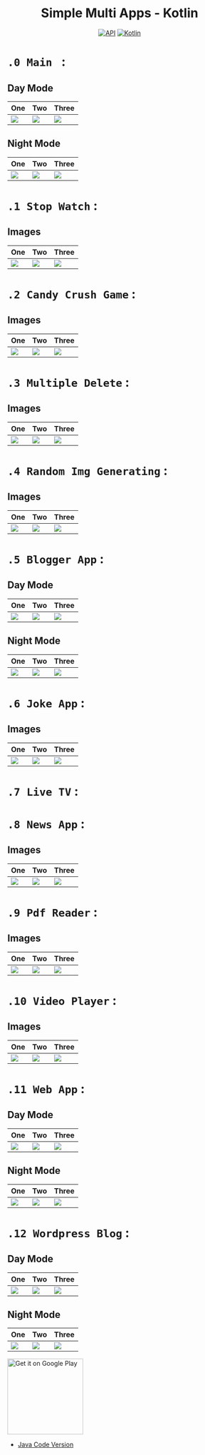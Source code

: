 <h1 align="center">Simple Multi Apps - Kotlin</h1>

<p align="center">
  <a href="https://android-arsenal.com/api?level=24"><img alt="API" src="https://img.shields.io/badge/API-24%2B-brightgreen.svg?style=flat"/></a>
  <a href="https://kotlinlang.org"><img alt="Kotlin" src="https://img.shields.io/badge/Kotlin-1.9.22-blue"/></a>
</p>

# `.0 Main ` :

## Day Mode
One | Two | Three 
--- | --- | --- | 
![](https://blogger.googleusercontent.com/img/a/AVvXsEgXQUmjzoehcUVkp4z45KYc7oEEazQGA-MraCvq2J0U-boEV1_qQ8xUT4iAZD2i5VtloC3X1C44Yh8y5COgdjC0xhBcLPao1CF-b5lREywD-7GB0oV2InHF5btgF1jUuGW5aAih1_AIWLFoyy0Xr7bOYBkZ7xDqbG8fedH0_sCAT5Yoy0Rv5w25fP_pZA) | ![](https://blogger.googleusercontent.com/img/a/AVvXsEhkYhJgRJTfN91R1Dnoard9qXw0XB1PWZ82FSXu9fRUfwHf2r5toyeREgT_YZcRUioqxXlb-TRwdQuHfc1uL0fwcyL5uuNKwuTAWHfNPLhVkSSz4uP3M7rizQumbWwnP_SlbnHpSFwygDKQ3f_oJFiRRTa3_rL0e3KePAK9Vsz2ZUO5X96swoOJ3_ztAw) | ![](https://blogger.googleusercontent.com/img/a/AVvXsEiBchkAzXeCzz1NzHYaBXAbBIes4uwHv4HLoDsRo0dpG-GkqiX0FPJnkwZqVxfoIybKgrv7YkTE9DIEHBPU_QQt2D9VD1EK70F3vO92STOn-k183tyh6ewcRRznLLKoRLmdbKaZp_AwuKpW8QibhotF902BQzBi3EFwZ44bvpN_vStYIz_owDmXRQSt8A) | 

## Night Mode
One | Two | Three 
--- | --- | --- | 
![](https://blogger.googleusercontent.com/img/a/AVvXsEjdU8Mk5obBtlEVzdDFwN2zXj_dubO6He7s9O3BT-4mRe_hLSu7G9jyLb9t0gRsTtZQTPUPlu7jT9U4eH6zBo11LGMZ2COBzLimpUhC7xF-ZlpNSyMH7SiR3RKN1uGLnoAVkYWGaHiSka51rZc09z2Nbj-Mfka2P_fo5FcqMHuh1VPLETKkGWRoHNIeUg) | ![](https://blogger.googleusercontent.com/img/a/AVvXsEjrf7DJctl1vu2N29j9jSpUwJMwv3fAOgsTfCYMylOqCxMpR9_wDqJ_l6tKRE_ra7rk_UGqNe8CP4_5TH8eX6XifkubYAoJJY_9qJ0qY2ZNtBgOcPEE5jRHEZ1g8OgjZxKGMrl-ntgmHuE2o24300xd7yFHZaYoxh2vf5pkIzPHb5IMa5K-UqFjGohD8A) | ![](https://blogger.googleusercontent.com/img/a/AVvXsEiv_c3XI5HiUuzclKYEZXZe33fJgq5hwnJk836URFePsxuKIc1TttA-c7Ghr73QLLhDNHbBkizeAlqu-57ucE9GmLkaikiPPvOzwgTn64DLb3i4Bl7R9S8PSjwlkDxX2j5VGKxpsuX9mvl3tUjkntdxUmE-cBcCes7JmW7-tnI1XSUgtfVBNhR41PAn_g) | 

# `.1 Stop Watch` :

## Images
One | Two | Three 
--- | --- | --- | 
![](https://blogger.googleusercontent.com/img/a/AVvXsEjlW942Vx2MXkiD4KrTGiVkSdLg0wd4L_WesvvYknvTJh6fjiHxbwxmhU-uXQzUcQnpUqLSGWnQrvFeCFsCs7JMqx8BQ3OVwUw6te3Dnk8Uqz18jK-4fYUgVcM6GdZ2dFgzgckI7J9S8OgIsjnVIj8DV8kEggi5HNdzRBT8b4syflElWX36zOv_gpJK1Q) | ![](https://blogger.googleusercontent.com/img/a/AVvXsEj59A6CuRQX5bry79My4f0aYnLIREGqYoKRTZyaZj8AZDJZoLquVwltWz5h3E1cdeWMb7R0rkNa3l-f02wJBrZcTTaKgVAW6cSm1ZXlCj7hYtLxJKzizYeTEm6RsXIFgXmn8iTlQv2Py5P3VaOSZr0OUcW44ffLAHeQm7lunLtIOxTGBEkvlA-G4fBHMw) | ![](https://blogger.googleusercontent.com/img/a/AVvXsEiWxgBRYXMTrrLTinMxc-8fjl3yluMvqJtowasliYEvZ1Gu1EDUjA6H4NXOkh64zQZtiMlhsMe3BnStXUlvTsuxum3V9ModC51xLq2XEBUhoxtphv3w3lLFBRkRJiWHdTLCfRo7Gn51R_X0RnEdXbDF_10_osPASsaBnrHCurmfTvzkQPQ8jr0yeKYTSg) |

# `.2 Candy Crush Game` :

## Images
One | Two | Three 
--- | --- | --- | 
![](https://blogger.googleusercontent.com/img/a/AVvXsEhFD5Yb6NCQQK2yFbasK3nt0cvcZQroWrGAgtwIQtQp-VIl_Iw6cK03DtKB-CIdgQO-vLa_9LgNJrAWTuGSzXNFnJw0HVfo4iTV_pHCSjvQk3g_Vl--8C1haOX58mY3eVPceHFEgRs4vPpj3R2Cpri38yuQo1YUlRaDcpg4N5MIoKwCxqTM8_LL4cz4rw) | ![](https://blogger.googleusercontent.com/img/a/AVvXsEjyNKmXRgji5_tFxj0I41piMH9dzCo8uDWsDm-wbjSqWl8HQzBZp79Kxq6eqwwgSHwwZpogf8ONCQ_O7Fdbg_w120L7BGgkKXH6_OuMzqtdaQpO6S9tMBKWN7lkniay4VwGNGH1sKc_ZBRb9P90LC9uOUrRPzGS4KYi8ZP6jgwy-S1Oudk2QD5fICA2Sw) | ![](https://blogger.googleusercontent.com/img/a/AVvXsEgTyCSTKAACuvD3Lm11gO7hABLA4deWWhjYnDxlnHu_mqr4XKXXabGp5qLTcdsTjll1JbvrqHBEDvaYkIi55O7lirEawiF0rDFVu48D1-ofaIfqQW0QcTNYEfi7k8znk2Q4sZAODcWZbjUxTqknN-DzYV47aN6hyjb_LrrzQqfQ2uTan_O8UbPFuBcmvw) | 

# `.3 Multiple Delete` :
 
## Images
One | Two | Three 
--- | --- | --- | 
![](https://blogger.googleusercontent.com/img/a/AVvXsEhpNVCIR1B3xWQ9NtyqpkvJfBusDUvTnzBffxtdQThKAw4DZStwGu6eK3kDe9SivBW-px_jciHJrcpLtEkfjt3rvyN0yGJ8L4t8yFe4DOZsj-mdnPovxs6yqYp4ZCP2iRGoaOZcTTD-bWp8ZqqbF5h-E6MAyoEQBX4tl5KXkFRMPEARmzjGUVv10XEDaQ) | ![](https://blogger.googleusercontent.com/img/a/AVvXsEiKI43L80uT3f4vk3qrtOOjHyEJ4BOPwT8GRDb9aKGXw4OIi02-B-6PC0kpCPVUDoYkwaGGEg9DKBxObJWaVL9mx6KcV7pt1dycQE48Xx_64FvrxfGGm7e0jqHTnXZmYeBfFzXIfSaTeGej_rnlwmsfFkY_n9-x790hZQS2pANnLGhSjdNI-7jBgKtjxA) | ![](https://blogger.googleusercontent.com/img/a/AVvXsEi5MqF5TMhai2Lz5-iP-V-sSsqpVPnh_8xaKJdBy0QpeI9efAPYW-dsjIF57n99RAU2_a0EQD81j6N7MCuBLU-fCl7rBd1cpDdwYetmZBK869UzOv--C4ZfyG2BwjwkcsN-8GdkrnmRJ9eNY6lOTUdVQSEKNVvVbjQsyKeZMB2KYMdppsiPEFnLdBiYZw) | 

# `.4 Random Img Generating` :
 
## Images
One | Two | Three 
--- | --- | --- | 
![](https://blogger.googleusercontent.com/img/a/AVvXsEgDLqSTlI5q3WjXy1b1UL9C7CXSxgjDL-aPwQcgNNWT9SeToGG94lsB_bQpC8Hr6_11b4uN5mXb0G0eQj60oCj204fvLaw17gkGv3UDb489PGf9_QD0wqK39KYv_XSbVLAZPpzroERXVuDJxBKXh_O8R-Bpo6QpfdEB22S9F6wjh4gA-jLaF6YaY6F2XQ) | ![](https://blogger.googleusercontent.com/img/a/AVvXsEgMQ2Q7taLPpqPR7Qw-k4SmzrKhlxH4EHyMaQV3tGy87JcslwhswVWeL-Os_CKAbULboK54F0X2aApcqFjhLp1iwv7ju9lkLwytDZ9wgDVJaWl8-DBZ_z75997_25b8DArPjperAts_cqBL0pAgHG2AS1emlVn3qhion7_cGcthDaND_JSU096kiHjOhg) | ![](https://blogger.googleusercontent.com/img/a/AVvXsEj5wkb2xfgK7FyUIttM1hyvXYuaQ3vDwCGI1NSB6pm98Bu4ZbMatKUjW0SdesFrLqONE-SUIJBjnYdjO2XMiXCbLh7foNJeIhFdA_QxiKRb2VU5rJc1_r1KCxy9YkYIk8o1KR0i5PpUYF_TtenUGdxeVUbjuPjb19cpbXGJnlu-iM2DXd9_dzaxf0gG7g) | 

# `.5 Blogger App` :
 
## Day Mode
One | Two | Three 
--- | --- | --- | 
![](https://blogger.googleusercontent.com/img/a/AVvXsEglGTPnq76LkSXgseOgIfkAcG3Zh8FQEpNKxnPeEAtVrbnK8E6m3_-e6yJqmp2TEoJZb02bjSsgHiMwRigP6igCA5szJlPWMccov-RCl1nIMFZylfUQRb20PIeQxorGAHUeg9Zr0fDe8WFwNcC4cZyj4uurluGm-v_ZreycOxYmJrp2Eli3vLK81GkCiQ) | ![](https://blogger.googleusercontent.com/img/a/AVvXsEirjBJGQa8uzzRPp-4Vg-Wv1M_K-ftpiPDaMirXGdJfckxOVa59TZELZlmhvgCFd6NqqygNDT0hm6KmT0AHEY8hevzfI-NjZkAzW9wWe5ZQuIY6F6jNoC7K90luyyGNrAAq6Y5JMzWCg0eg-oYQ7hQF_PDtd9KdwCTR2mGBpE2s7usKa03FlGnOIVQT0g) | ![](https://blogger.googleusercontent.com/img/a/AVvXsEhLf_wLOyM6haiMmZJVelPYRi5Nf8h6tY4fpAoxCHrobIXtsE8Mj6T42UbsZZidUaAwaL3udRTIkJNCFvwzTUxAkg8isSnt4Ys8ktkZO14fBiDoNIl_u9ABBKpKW77rMS1cotaH8Ajt1G93vXAFXA0IfVbgE1DMR0iCYmvY_dUzJHjWnwOXfQ_kSQKiJQ) | 

## Night Mode
One | Two | Three 
--- | --- | --- | 
![](https://blogger.googleusercontent.com/img/a/AVvXsEhATYqnIORJ-drWliOcA1aMj6cPQ3CfDKzBh0Izum0od9vU8yp0XyZmcomF0OHSq9Vc7g7cIRhi0bpcqE6dgF26U_aAoDIy6w80OxEpxNFvaX2qLhykhbDsKmR3oNJE_xZLGkUF9nwaU5XD95P6PkZoi_dAylahAXMLGannc-vOcNvcypHMAzMq1hWO5w) | ![](https://blogger.googleusercontent.com/img/a/AVvXsEjhFFcqobslV94OulG7lQVCpxGl-ogGoqdCdeDwU0ln2KxDuhuQq7DFIjKV5suc5L_GKhLS5hwBFw6AwvXS6BBT9XVSA9lBLnun8ZX6Cmh_2KnF6NA3seUqmaVAyjbI9dzNbIvfYeuA5ljhMfxyHGJggQncEeFdPDAYGFrabrw6X2yA6FmbordqiEoU4w) | ![](https://blogger.googleusercontent.com/img/a/AVvXsEgRuRs5fCLowr7hiLX82d0R05q1-LpyDoP8nqA6gGCYqzB9ENVB_KqICgrYgtO8KdheI7rnxFpatBBlzatYwlMhAn-LYw7zRQ4n7axuaObEhEca0Qb56LtNIyR4TeeveBBUZt8mNmaGYz-OF4IdThxBAz5nlTg9j--CbxbWw1LdCRxmkgA_kLpr-1cwWQ) | 

# `.6 Joke App` :
 
## Images
One | Two | Three 
--- | --- | --- | 
![](https://blogger.googleusercontent.com/img/a/AVvXsEg8h05M_re99alT_7r1AyLjP-3hgb37kyzHir2yyvtJ9OUPx6eYRdkZYZBgUuaq4kIpWsERIvh6Fu8pfDRCuBj8Vfmbwv7QAI5H31JtznfKmCklxbejkdGu9Gc1SGuGrjsy9ScvKVwCETM9dDTpKSve3roz_yXQgdqFV4ws7uHKWfgquc9T940eSP25hA) | ![](https://blogger.googleusercontent.com/img/a/AVvXsEhz5SXom9v8yXKAS7WvgtBcGLEZfvAKnVGvsfPauipuYgcTw5OC45_oCe9H0TSc3gsWNguaXAQ2dw-ajZ8_RK8uGeKK5CIZvrhLNSiB82C6KMN_JP2dZID_RS3tR27cxvlettAjDY833COytlCvdjsfwbr5rWfIbBIFGJg8W2VmzH1ar9LBTeFDVEGR1A) | ![](https://blogger.googleusercontent.com/img/a/AVvXsEheZYkIOQ2MvDIzoR47GHy7RxiJU8yRLKAgIWNaIjVxvDgDbBTSMk4kHtqbUlJi-SQtwCRihtYeydxshdjkAU618WakMHvQXK0pQV7MjP5aKK7paTYVS1RMiEbK5afWx-o-L_cgsf680Zj2Yhc7BKBbQbqu4VtDS4kHjpTZEvFSHsM_TNhMwjSepCmJQg) | 

# `.7 Live TV` :



# `.8 News App` :
 
## Images
One | Two | Three 
--- | --- | --- | 
![](https://blogger.googleusercontent.com/img/a/AVvXsEgxXNTKwNKhL378-VfScKW4HJS9CYJRUKrRNScHdwqpwVvjxEeaGW2mchp7DTRAfxUKG1W65ZiDWwu2M7hwM9eE7PDRtSaiKyshM1QwXo0-ldz5HKU6L5yg2b_uUb2Ib8CAHOdM3BV3cY4bCr3nvu-qDARs14zbTAPJSPjs_VOe16PN4wCl4uRfVzhR0Q) | ![](https://blogger.googleusercontent.com/img/a/AVvXsEgEGIjnOb58F_brfPoQCJhYKFi1vHSLCmmE7C9cJURQIpq9aMB1rZaA4D-p5aJI6t13rYaDiqpNVnqgCfgU7217AF33FXZPDcXOysaWeqVoxUS8F4XUGE8YKYpa-ZexF9QuKqL2FWOOYWigEffolBuFM-VElFrDkKBhYGq-KB6b_AP33hSo5OKjS-rwGg) | ![](https://blogger.googleusercontent.com/img/a/AVvXsEg-XN-gevhWDCztQWbQGZLOAKLCarLSuA_OiPH3pGKw4Py4LT8aDyjo2NjqpZ_nBaMDna9m80ZOEcQnKm3o-Rug4O_o7x91kuGIPMYa62Vv2zqiUA3DKOTv246AlYEnYdtJYsQMAK_EFiGXgBmT6GBveJHgDW4eNoyK4aThmxdushwu9_qb7UDWH7Kaow) | 

# `.9 Pdf Reader` :
 
## Images
One | Two | Three 
--- | --- | --- | 
![](https://blogger.googleusercontent.com/img/a/AVvXsEiy2JETlmnuTbsX_E6Umn9mU3OL2G-dPNAq9bUw5M10rO4BXUHji0KOwpfRjFxqJR8pnCmupILaVK-SRUYJYmU-F-g-H05IKUzV2yqSFmu5wDSgJ5ONRkHm2g51l0vo_x4otaSq026U0BdH78fWA0OQ5vXYXiRM0tknzhwC-3Hgag6wWv5_vruQsoeB1g) | ![](https://blogger.googleusercontent.com/img/a/AVvXsEjTVbd2TyJzgZQtcr_re7S_38t1IaWNEDOGAmhH1CYDrNx-Q7OVYVbnz1uR0PgPEo8Vo0qqbJBGITDwHpdhSII46BmLg84KceZKeKkudOx-8x2_856eDpcL1erCZIO83yOTIMsEAWFyjIxt83J6DXJxJ3uwnC4jkyNs6x8e-6eBKJ115tHjeAvUmPo2OQ) | ![](https://blogger.googleusercontent.com/img/a/AVvXsEilZ6Y82LY3YvgyysFC3YhnuZUcECgzBxmAZk-DFyTfMvP-ULSBQFhT-0yNwCvZHRQZGqy600sZ3wUMZSBcoZ4oeQ0hRmEZWzNo3fi2W0L_Ruzjk233WPkPTDGORYeYmh7DJ7W0cpg-8CC_aYYK2yx-_RbJgHV45eVHqdpBJi_PwyiRQO3XlR6kwh0mkA) | 

# `.10 Video Player` :
 
## Images
One | Two | Three 
--- | --- | --- | 
![](https://blogger.googleusercontent.com/img/a/AVvXsEiq-jMwYQYdxfeW3Er8qzNeICMpDQj2e8C113hv_BVjmxTRjLaUgNI9cpyR2bINKldyeAPKrEts9Hp90M1rugEe1a-zIny3lGWrZutFQzk1kmEWEb6CA7V09DvMj38Kgrjbh2lCJf8Pn_4jOr_wWlvZ7kogCDa2h0d9g2w_Hbog2xNrOA_MWPqax0UXJA) | ![](https://blogger.googleusercontent.com/img/a/AVvXsEjVBflVleIX7PObzMgZxnGQk0BI0Yo0QS3-szUuhNJPnvGu9kM9RHtmQQhzjpyF4IfINYFMgpLmN1Ur2MsQ5vh6f6_2tnd2BTD37nVFi1i4Qk_FTilsJQYvDAHl6QcUEo7rNS0kzNJ3kYthaWuvduiWacVMFDmNKbentvRxzeCDeFY5ZBPb0dlWRwphpg) | ![](https://blogger.googleusercontent.com/img/a/AVvXsEgEjTfIjgaNBTeNokpvvWfgIaSqlQId-Tsd2kgxEXSPtW7XHCfxI84_0TwkcNwyg2FvGz1xZqtjnOFUYnp-3svN68LoH537702fn-l0Ugi7yRf9QMc3vCeWUJQgmIio11xPhQca19EwqeZZY-Fv2MeAtal_xxPPml75yEMa2e3ifdNKKRjZYOSF-37QpQ) | 

# `.11 Web App` :
 
## Day Mode
One | Two | Three 
--- | --- | --- | 
![](https://blogger.googleusercontent.com/img/a/AVvXsEjR7iLj5Flzay5HePre8BvgK5ctrV_cBONijaJFKzIBZ-nJY4h7RsG4aGu9LUhNuflar8q4gqQl1wQuxjrST4vnOMSsikFBdsNdmgjQ-cO17A8_K3zXVQO57KnLAMnBBuEGk3w6xmrBx8hGWK-bMogy5KciPpb1YjOM_jfisV0F_cq7qnSk7HTDijhbVA) | ![](https://blogger.googleusercontent.com/img/a/AVvXsEiLlfHjmeNxE4O0363J1rQGvNef3KfZLT9pZJrPLbk_gSJAQwyauwKgy062N0L2wCwda0mR3y-qlrfqgIhmj9MKVhYql-mPueIiG5x_co2Nf8bZdabs7APntvo-I2fdu4FgRFqATprgqd7KG_Bv40APBmpNh0F_2cXYwHTnJLI9cQ5tBF6zb1TbnPlpPg) | ![](https://blogger.googleusercontent.com/img/a/AVvXsEgsxAjMHNUgk8VnTmvQUAb5SlU4HxfF7_VjeG69uyAL12CCMia33SL6AMJEVnSans11QI5x-z-IVcLJ6wC4rBNAvcW_ji14TM9REBDQtR5027OYjsJO4CS2isAZFgs2PHNSviowmGFCmH9-w9ZL5h9qsa8qU0-gpuxQc2T4A1xvKqsjZoCDa5kB1FWq-Q) | 

## Night Mode
One | Two | Three 
--- | --- | --- | 
![](https://blogger.googleusercontent.com/img/a/AVvXsEhCKGPZVVdY73xcYRqX4BszPHwciN4QnV11AlAbgaKSVj6c2T7XwKNw6SdRi5N5h7rgZgtzyU-2mlYzrm_Tla0pdbTTe-wBaIlKpFAd-CuscdCqOr4XgoZ6KQEODFBsznukOHTI4c9zv9HvJ0cynF2jJOFt0i1mHPr_KasxJieIYOYrzHTtSCrWGcOuXg) | ![](https://blogger.googleusercontent.com/img/a/AVvXsEh6bOUmuqe5U3QCYONToJi4uMAQSPEgkFBrJv1iBMAxxfqJBKlFPHkCZ_z39--yHsQYjaPjSAE88G7EWxqxlMTuFwERcpbaga4hE8811l4nAWdvSSqaR8II8k6dBsSDowbIDfmQ2qb4O4RErMZe5M3rRV-oGYvuvIfCUd3GjrF1GFX-GJkXMGaaOPxpHw) | ![](https://blogger.googleusercontent.com/img/a/AVvXsEjeCpg-BijgIHSunYAKbmx0BhF_Q1xM6TIyHPGjTjq9ruxE1evKekM-tdsVkU6gVaa5hz1ExhvAXIfQITp9stW0zagd0Ipo67jZwmi5LBhr0YOp2fF6fiY5RxoYw27QJ3HFKe3IS29V9dFPUW6MBtsJPVUfNnFQNlP95ApgVfxGHgpaEaev0GPlCUQMpQ) | 

# `.12 Wordpress Blog` :
 
## Day Mode
One | Two | Three 
--- | --- | --- | 
![](https://blogger.googleusercontent.com/img/a/AVvXsEg1clIlWCYlmE44sNxGdY3fkVZF8aoyliuCs4_yT4ZpCXaf7CbLOBX1bfvDdHG4jHgBz3zPsOBx5KfArj90Bxgm88_qQRtestUHTtixBvkK5w1BTuQl9npp7VFoKMKBh9k1HjdEcfi2EYATcv4OEyYNkn0RslhfpOoic1aOcDG6XiNYpWYdGxZ73oOttg) | ![](https://blogger.googleusercontent.com/img/a/AVvXsEjR8hCWsIIlBudq8vHb2vKnNJjW5EX96Vz5-FiTaaoh8B9fxi01sQQXS7Z8nTuHmDHlbUDB-pZ6Q-7Au8BypuF-aWTT1pAsdOtzF4ubbZ02gvaZiNhKHkaBUVxbxFJVxvHTfUm1lhbfmtT8jHJj_osLW_MnAmTB8DHzXH-F6XNaa0UhsEVxsqiQXDcf9w) | ![](https://blogger.googleusercontent.com/img/a/AVvXsEiPG0bUM7QlD3cyKrWclHBQSuJ8ICKOpDAG44GeLWFw5YirPkZobvcH9gI7dsb179x1_jdmcI7IZfkxzfmP8dvUcI1YQyCzlylL3twt6vKgoTo-3wRspCYRtZLJ6nlqFFwrDcA0hTsH1nAaI3kdF_EiLx6Zmlfi2ruHSg3rDt8wO57AH6hItLuMTpjRAA) | 

## Night Mode
One | Two | Three 
--- | --- | --- | 
![](https://blogger.googleusercontent.com/img/a/AVvXsEj89LiGSZG6O6wSDMXsiZepZlmAAgyVC5j9ovLXARRPReU_FqRLbvI7GFG7eKg2ir5uof8ZdjE_dpjzdBe5KR0Nq9AFFDnTHOjpfm5Pf9pUf622D0_NeqM4erVYVkZINGIMM_2xR9X0HuFuZpu8Q2G248ek56IfAHneHWmaC1EpoDlPr7XUzyLwHx3Cxg) | ![](https://blogger.googleusercontent.com/img/a/AVvXsEjHNwES0U-v6dhtmqIYAAvTDDUK0rnyxmUwYJSve3G5tgvs0eL7idDgnYXJ1NLVPluVYIxRTQ3A74pi3PItqsOuOK2wkfPqHPnpm5NQ89XUY8ROM0Ch53pNzLjfTbU0n8YGfALadZ2s77ogclgwmEUW-aYnx-Ll-S2GFaWVCuTH2KLUYibEITyjIQUNrQ) | ![](https://blogger.googleusercontent.com/img/a/AVvXsEiKtm216aaeCyUy0NNG43p3Uwb2-qNylu1-o5o4Tec6bhvZVPIXtO_AJpVQ9M25RBOKr9x5pG7MGQ2hGiXI5WxvV0wP4E0JbrcJhe-5N6CXEEqKuBj5nPgP0AGJxvrnyw0KO5HzOFAtjfN5Nxgi5TiicGz-oANOMd5MtwNIDm4LCFYG-mH2OYqSmLdBtQ) | 

<a href='https://play.google.com/store/apps/details?id=com.flatcode.simplemultiapps'><img alt='Get it on Google Play' src='https://play.google.com/intl/en_us/badges/images/generic/en_badge_web_generic.png' width="170px"/></a>
<br />

- [Java Code Version](https://github.com/selimdawa/SimpleMultiApps/)
